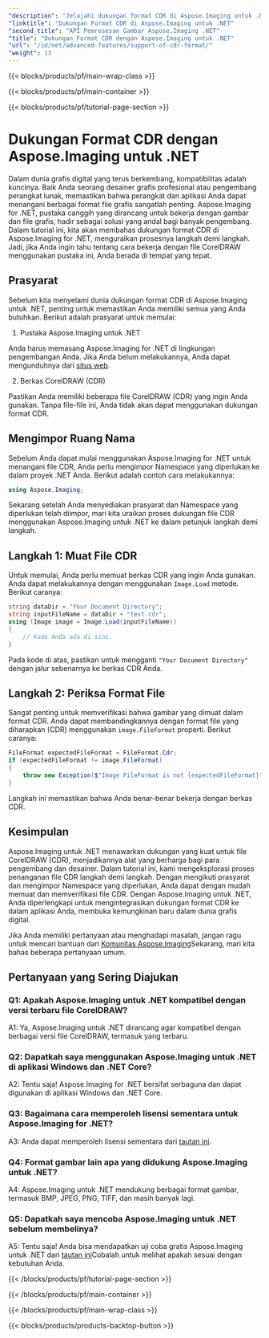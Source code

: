 ```yaml
---
"description": "Jelajahi dukungan format CDR di Aspose.Imaging untuk .NET. Panduan langkah demi langkah untuk memuat dan memverifikasi file CorelDRAW. Sempurna untuk pengembang dan desainer."
"linktitle": "Dukungan Format CDR di Aspose.Imaging untuk .NET"
"second_title": "API Pemrosesan Gambar Aspose.Imaging .NET"
"title": "Dukungan Format CDR dengan Aspose.Imaging untuk .NET"
"url": "/id/net/advanced-features/support-of-cdr-format/"
"weight": 13
---
```


{{< blocks/products/pf/main-wrap-class >}}

{{< blocks/products/pf/main-container >}}

{{< blocks/products/pf/tutorial-page-section >}}

# Dukungan Format CDR dengan Aspose.Imaging untuk .NET

Dalam dunia grafis digital yang terus berkembang, kompatibilitas adalah kuncinya. Baik Anda seorang desainer grafis profesional atau pengembang perangkat lunak, memastikan bahwa perangkat dan aplikasi Anda dapat menangani berbagai format file grafis sangatlah penting. Aspose.Imaging for .NET, pustaka canggih yang dirancang untuk bekerja dengan gambar dan file grafis, hadir sebagai solusi yang andal bagi banyak pengembang. Dalam tutorial ini, kita akan membahas dukungan format CDR di Aspose.Imaging for .NET, menguraikan prosesnya langkah demi langkah. Jadi, jika Anda ingin tahu tentang cara bekerja dengan file CorelDRAW menggunakan pustaka ini, Anda berada di tempat yang tepat.

## Prasyarat

Sebelum kita menyelami dunia dukungan format CDR di Aspose.Imaging untuk .NET, penting untuk memastikan Anda memiliki semua yang Anda butuhkan. Berikut adalah prasyarat untuk memulai:

1. Pustaka Aspose.Imaging untuk .NET

Anda harus memasang Aspose.Imaging for .NET di lingkungan pengembangan Anda. Jika Anda belum melakukannya, Anda dapat mengunduhnya dari [situs web](https://releases.aspose.com/imaging/net/).

2. Berkas CorelDRAW (CDR)

Pastikan Anda memiliki beberapa file CorelDRAW (CDR) yang ingin Anda gunakan. Tanpa file-file ini, Anda tidak akan dapat menggunakan dukungan format CDR.

## Mengimpor Ruang Nama

Sebelum Anda dapat mulai menggunakan Aspose.Imaging for .NET untuk menangani file CDR, Anda perlu mengimpor Namespace yang diperlukan ke dalam proyek .NET Anda. Berikut adalah contoh cara melakukannya:

```csharp
using Aspose.Imaging;
```

Sekarang setelah Anda menyediakan prasyarat dan Namespace yang diperlukan telah diimpor, mari kita uraikan proses dukungan file CDR menggunakan Aspose.Imaging untuk .NET ke dalam petunjuk langkah demi langkah.

## Langkah 1: Muat File CDR

Untuk memulai, Anda perlu memuat berkas CDR yang ingin Anda gunakan. Anda dapat melakukannya dengan menggunakan `Image.Load` metode. Berikut caranya:

```csharp
string dataDir = "Your Document Directory";
string inputFileName = dataDir + "test.cdr";
using (Image image = Image.Load(inputFileName))
{
    // Kode Anda ada di sini.
}
```

Pada kode di atas, pastikan untuk mengganti `"Your Document Directory"` dengan jalur sebenarnya ke berkas CDR Anda.

## Langkah 2: Periksa Format File

Sangat penting untuk memverifikasi bahwa gambar yang dimuat dalam format CDR. Anda dapat membandingkannya dengan format file yang diharapkan (CDR) menggunakan `image.FileFormat` properti. Berikut caranya:

```csharp
FileFormat expectedFileFormat = FileFormat.Cdr;
if (expectedFileFormat != image.FileFormat)
{
    throw new Exception($"Image FileFormat is not {expectedFileFormat}");
}
```

Langkah ini memastikan bahwa Anda benar-benar bekerja dengan berkas CDR.

## Kesimpulan

Aspose.Imaging untuk .NET menawarkan dukungan yang kuat untuk file CorelDRAW (CDR), menjadikannya alat yang berharga bagi para pengembang dan desainer. Dalam tutorial ini, kami mengeksplorasi proses penanganan file CDR langkah demi langkah. Dengan mengikuti prasyarat dan mengimpor Namespace yang diperlukan, Anda dapat dengan mudah memuat dan memverifikasi file CDR. Dengan Aspose.Imaging untuk .NET, Anda diperlengkapi untuk mengintegrasikan dukungan format CDR ke dalam aplikasi Anda, membuka kemungkinan baru dalam dunia grafis digital.

Jika Anda memiliki pertanyaan atau menghadapi masalah, jangan ragu untuk mencari bantuan dari [Komunitas Aspose.Imaging](https://forum.aspose.com/)Sekarang, mari kita bahas beberapa pertanyaan umum.

## Pertanyaan yang Sering Diajukan

### Q1: Apakah Aspose.Imaging untuk .NET kompatibel dengan versi terbaru file CorelDRAW?

A1: Ya, Aspose.Imaging untuk .NET dirancang agar kompatibel dengan berbagai versi file CorelDRAW, termasuk yang terbaru.

### Q2: Dapatkah saya menggunakan Aspose.Imaging untuk .NET di aplikasi Windows dan .NET Core?

A2: Tentu saja! Aspose.Imaging for .NET bersifat serbaguna dan dapat digunakan di aplikasi Windows dan .NET Core.

### Q3: Bagaimana cara memperoleh lisensi sementara untuk Aspose.Imaging for .NET?

A3: Anda dapat memperoleh lisensi sementara dari [tautan ini](https://purchase.aspose.com/temporary-license/).

### Q4: Format gambar lain apa yang didukung Aspose.Imaging untuk .NET?

A4: Aspose.Imaging untuk .NET mendukung berbagai format gambar, termasuk BMP, JPEG, PNG, TIFF, dan masih banyak lagi.

### Q5: Dapatkah saya mencoba Aspose.Imaging untuk .NET sebelum membelinya?

A5: Tentu saja! Anda bisa mendapatkan uji coba gratis Aspose.Imaging untuk .NET dari [tautan ini](https://releases.aspose.com/)Cobalah untuk melihat apakah sesuai dengan kebutuhan Anda.

{{< /blocks/products/pf/tutorial-page-section >}}

{{< /blocks/products/pf/main-container >}}

{{< /blocks/products/pf/main-wrap-class >}}

{{< blocks/products/products-backtop-button >}}